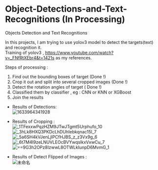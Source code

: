 # Object-Detections-and-Text-Recognitions (In Processing)
Objects Detection and Text Recognitions

In this projects, I am trying to use yolov3 model to detect the targets(text) and recognition it.<br>
Training of yolov3 , https://www.youtube.com/watch?v=_FNfRtXEbr4&t=1421s as my references. <br>


Steps of processing : <br>
1. Find out the bounding boxes of target (Done !)<br>
2. Crop it out and split into several cropped images  (Done !) <br>
3. Detect the rotation angles of target ( Done !)<br>
4. Classified them by classifier , eg : CNN or KNN or XGBoost <br>
5. Join the results <br>


- Results of Detections: <br>
![1633964341928](https://user-images.githubusercontent.com/55430748/136812307-2ac3b6e4-d948-407d-86a4-904bcea64ee6.jpg)

- Results of Cropping : <br>
![_1TFexxwPqzHZM9JTwJTgmt5Urphufo_10](https://user-images.githubusercontent.com/55430748/138438514-8bcd7489-0469-4c3c-97d6-261dfafe7989.png)
![_3hLk8HXQ3PKDcLhDUhIebkqnac15l_7](https://user-images.githubusercontent.com/55430748/138438525-8da6ac9a-32bb-4d82-afb1-d6b2ccf3a10a.png)
![_5a6SH4kVJenLjIPCfHJBS_z_z3Vx9g_6](https://user-images.githubusercontent.com/55430748/138438533-72a7549e-f5d9-4b7f-87a8-490422673b85.png)
![_6t7M4I9zeLNUVLEOcBVYwqslkxVxwCu_7](https://user-images.githubusercontent.com/55430748/138438543-00a0bd11-4ef0-4958-9855-fc83f040e88a.png)
![==9G3h2OPz8IzwwL8OTWLkIunpD6MvmG_1](https://user-images.githubusercontent.com/55430748/138438567-05d9bc01-f454-47fa-b47e-7238c43ae262.png)


- Results of Detect Flipped of Images : <br>
![未命名](https://user-images.githubusercontent.com/55430748/138438302-d4299b0e-a71c-41b4-beb1-7cad65a832bf.png)
